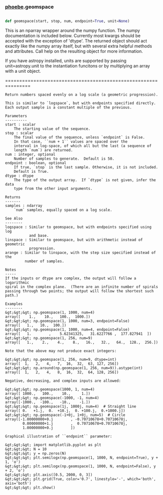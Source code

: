 ### [phoebe](phoebe.md).geomspace

```py

def geomspace(start, stop, num, endpoint=True, unit=None)

```



This is an nparray wrapper around the numpy function.  The
numpy documentation is included below.  Currently most kwargs
should be accepted with the exception of 'dtype'.  The returned
object should act exactly like the numpy array itself, but with
several extra helpful methods and attributes.  Call help on the
resulting object for more information.

If you have astropy installed, units are supported by passing unit=astropy.unit
to the instantiation funcitons or by multiplying an array with a unit object.

===============================================================



    Return numbers spaced evenly on a log scale (a geometric progression).

    This is similar to `logspace`, but with endpoints specified directly.
    Each output sample is a constant multiple of the previous.

    Parameters
    ----------
    start : scalar
        The starting value of the sequence.
    stop : scalar
        The final value of the sequence, unless `endpoint` is False.
        In that case, ``num + 1`` values are spaced over the
        interval in log-space, of which all but the last (a sequence of
        length `num`) are returned.
    num : integer, optional
        Number of samples to generate.  Default is 50.
    endpoint : boolean, optional
        If true, `stop` is the last sample. Otherwise, it is not included.
        Default is True.
    dtype : dtype
        The type of the output array.  If `dtype` is not given, infer the data
        type from the other input arguments.

    Returns
    -------
    samples : ndarray
        `num` samples, equally spaced on a log scale.

    See Also
    --------
    logspace : Similar to geomspace, but with endpoints specified using log
               and base.
    linspace : Similar to geomspace, but with arithmetic instead of geometric
               progression.
    arange : Similar to linspace, with the step size specified instead of the
             number of samples.

    Notes
    -----
    If the inputs or dtype are complex, the output will follow a logarithmic
    spiral in the complex plane.  (There are an infinite number of spirals
    passing through two points; the output will follow the shortest such path.)

    Examples
    --------
    &gt;&gt;&gt; np.geomspace(1, 1000, num=4)
    array([    1.,    10.,   100.,  1000.])
    &gt;&gt;&gt; np.geomspace(1, 1000, num=3, endpoint=False)
    array([   1.,   10.,  100.])
    &gt;&gt;&gt; np.geomspace(1, 1000, num=4, endpoint=False)
    array([   1.        ,    5.62341325,   31.6227766 ,  177.827941  ])
    &gt;&gt;&gt; np.geomspace(1, 256, num=9)
    array([   1.,    2.,    4.,    8.,   16.,   32.,   64.,  128.,  256.])

    Note that the above may not produce exact integers:

    &gt;&gt;&gt; np.geomspace(1, 256, num=9, dtype=int)
    array([  1,   2,   4,   7,  16,  32,  63, 127, 256])
    &gt;&gt;&gt; np.around(np.geomspace(1, 256, num=9)).astype(int)
    array([  1,   2,   4,   8,  16,  32,  64, 128, 256])

    Negative, decreasing, and complex inputs are allowed:

    &gt;&gt;&gt; np.geomspace(1000, 1, num=4)
    array([ 1000.,   100.,    10.,     1.])
    &gt;&gt;&gt; np.geomspace(-1000, -1, num=4)
    array([-1000.,  -100.,   -10.,    -1.])
    &gt;&gt;&gt; np.geomspace(1j, 1000j, num=4)  # Straight line
    array([ 0.   +1.j,  0.  +10.j,  0. +100.j,  0.+1000.j])
    &gt;&gt;&gt; np.geomspace(-1+0j, 1+0j, num=5)  # Circle
    array([-1.00000000+0.j        , -0.70710678+0.70710678j,
            0.00000000+1.j        ,  0.70710678+0.70710678j,
            1.00000000+0.j        ])

    Graphical illustration of ``endpoint`` parameter:

    &gt;&gt;&gt; import matplotlib.pyplot as plt
    &gt;&gt;&gt; N = 10
    &gt;&gt;&gt; y = np.zeros(N)
    &gt;&gt;&gt; plt.semilogx(np.geomspace(1, 1000, N, endpoint=True), y + 1, 'o')
    &gt;&gt;&gt; plt.semilogx(np.geomspace(1, 1000, N, endpoint=False), y + 2, 'o')
    &gt;&gt;&gt; plt.axis([0.5, 2000, 0, 3])
    &gt;&gt;&gt; plt.grid(True, color='0.7', linestyle='-', which='both', axis='both')
    &gt;&gt;&gt; plt.show()

    

